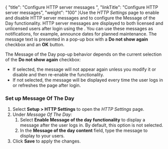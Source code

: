 {
    "title": "Configure HTTP server messages ",
    "linkTitle": "Configure HTTP server messages",
    "weight": "100"
}Use the *HTTP Settings* page to enable and disable HTTP server messages and to configure the Message of the Day functionality. HTTP server messages are displayed to both licensed and unlicensed users after login using the . You can use these messages as notifications, for example, announce dates for planned maintenance. The message text is presented in a pop-up box with a **Do not show again** checkbox and an **OK** button.

The Message of the Day pop-up behavior depends on the current selection of the **Do not show again** checkbox:

-   If selected, the message will not appear again unless you modify it or disable and then re-enable the functionality.
-   If not selected, the message will be displayed every time the user logs in or refreshes the page after login.

  

### Set up Message Of The Day

1.  Select **Setup > HTTP Settings** to open the *HTTP Settings* page.
2.  Under *Message Of The Day:*  
    1.  Select **Enable Message of the day functionality** to display a message after the user logs in. By default, this option is not selected.
    2.  In the **Message of the day content** field, type the message to display to your users.
3.  Click **Save** to apply the changes.
